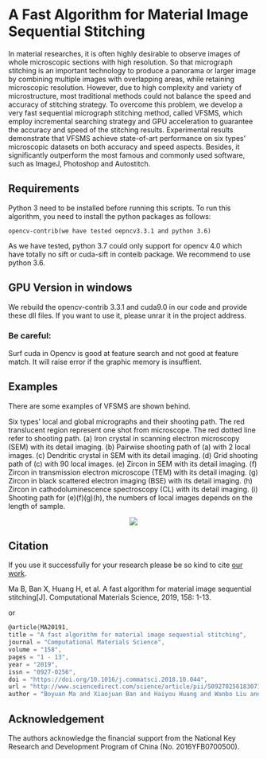 # A Fast Algorithm for Material Image Sequential Stitching
In material researches, it is often highly desirable to observe images of whole microscopic sections with high resolution. So that micrograph stitching is an important technology to produce a panorama or larger image by combining multiple images with overlapping areas, while retaining microscopic resolution. However, due to high complexity and variety of microstructure, most traditional methods could not balance the speed and accuracy of stitching strategy. To overcome this problem, we develop a very fast sequential micrograph stitching method, called VFSMS, which employ incremental searching strategy and GPU acceleration to guarantee the accuracy and speed of the stitching results. Experimental results demonstrate that VFSMS achieve state-of-art performance on six types' microscopic datasets on both accuracy and speed aspects. Besides, it significantly outperform the most famous and commonly used software, such as ImageJ, Photoshop and Autostitch.

## Requirements
Python 3 need to be installed before running this scripts.
To run this algorithm, you need to install the python packages as follows:

    opencv-contrib(we have tested oepncv3.3.1 and python 3.6)

As we have tested, python 3.7 could only support for opencv 4.0 which have totally no sift or cuda-sift in conteib package. We recommend to use python 3.6.

## GPU Version in windows
We rebuild the opencv-contrib 3.3.1 and cuda9.0 in our code and provide these dll files. If you want to use it, please unrar it in the project address. 

### Be careful:
Surf cuda in Opencv is good at feature search and not good at feature match. It will raise error if the graphic memory is insuffient.

## Examples
There are some examples of VFSMS are shown behind.

Six types’ local and global micrographs and their shooting path. The red translucent region represent one shot from microscope. The red dotted line refer to shooting path. (a) Iron crystal in scanning electron microscopy (SEM) with its detail imaging. (b) Pairwise shooting path of (a) with 2 local images. (c) Dendritic crystal in SEM with its detail imaging. (d) Grid shooting path of (c) with 90 local images. (e) Zircon in SEM with its detail imaging. (f) Zircon in transmission electron microscope (TEM) with its detail imaging. (g) Zircon in black scattered electron imaging (BSE) with its detail imaging. (h) Zircon in cathodoluminescence spectroscopy (CL) with its detail imaging. (i) Shooting path for (e)(f)(g)(h), the numbers of local images depends on the length of sample.
<p align = "center">
<img src="https://github.com/MATony/ImageStitch/blob/master/demoImages/examplesOfImageStitch.png">
</p>


## Citation
If you use it successfully for your research please be so kind to cite [our work](https://www.sciencedirect.com/science/article/pii/S0927025618307158).

Ma B, Ban X, Huang H, et al. A fast algorithm for material image sequential stitching[J]. Computational Materials Science, 2019, 158: 1-13.

or
```C
@article{MA20191,
title = "A fast algorithm for material image sequential stitching",
journal = "Computational Materials Science",
volume = "158",
pages = "1 - 13",
year = "2019",
issn = "0927-0256",
doi = "https://doi.org/10.1016/j.commatsci.2018.10.044",
url = "http://www.sciencedirect.com/science/article/pii/S0927025618307158",
author = "Boyuan Ma and Xiaojuan Ban and Haiyou Huang and Wanbo Liu and Chuni Liu and Di Wu and Yonghong Zhi"}
```
## Acknowledgement
The authors acknowledge the financial support from the National Key Research and Development Program of China (No. 2016YFB0700500).
